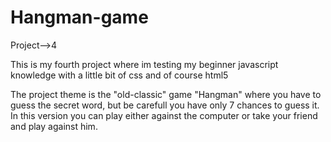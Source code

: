 # Hangman-game
Project-->4

This is my fourth project where im testing my beginner javascript knowledge with a little bit of css and of course html5

The project theme is the "old-classic" game "Hangman" where you have to guess the secret word, but be carefull you have only 7 chances to guess it.
In this version you can play either against the computer or take your friend and play against him.
